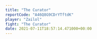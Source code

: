 ```yaml
---
title: "The Curator"
reportCode: "A46Q8G9CDrYTftdK"
player: "Zailol"
fight: "The Curator"
date: 2021-07-11T18:57:14.471000+00:00
---
```

